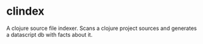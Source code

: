 # clindex

A clojure source file indexer. Scans a clojure project sources and generates a datascript db with facts about it.
